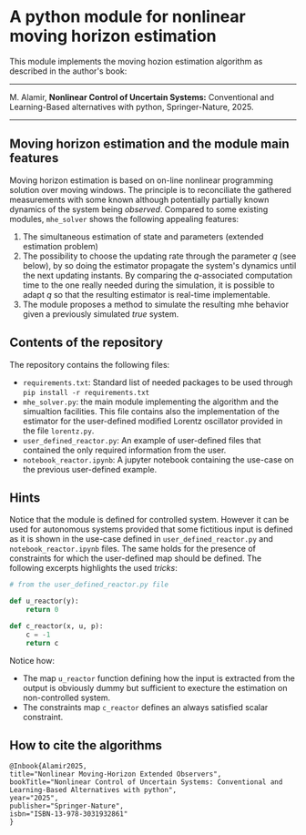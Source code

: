 # A python module for nonlinear moving horizon estimation

This module implements the moving hozion estimation algorithm as described in the author's book:

---

M. Alamir, **Nonlinear Control of Uncertain Systems:** Conventional and Learning-Based alternatives with python, Springer-Nature, 2025.

---

## Moving horizon estimation and the module main features

Moving horizon estimation is based on on-line nonlinear programming solution over moving windows. The principle is to reconciliate the gathered measurements with some known although potentially partially known dynamics of the system being *observed*. Compared to some existing modules, `mhe_solver` shows the following appealing features: 

1. The simultaneous estimation of state and parameters (extended estimation problem)
2. The possibility to choose the updating rate through the parameter $q$ (see below), by so doing the estimator propagate the system's dynamics until the next updating instants. By comparing the $q$-associated computation time to the one really needed during the simulation, it is possible to adapt $q$ so that the resulting estimator is real-time implementable.
3. The module proposes a method to simulate the resulting mhe behavior given a previously simulated *true* system.

## Contents of the repository 

The repository contains the following files: 

- `requirements.txt`: Standard list of needed packages to be used through `pip install -r requirements.txt`
- `mhe_solver.py`: the main module implementing the algorithm and the simualtion facilities. This file contains also the implementation of the estimator for the user-defined modified Lorentz oscillator provided in the file `lorentz.py`.
- `user_defined_reactor.py`: An example of user-defined files that contained the only required information from the user.
- `notebook_reactor.ipynb`: A jupyter notebook containing the use-case on the previous user-defined example.

## Hints 

Notice that the module is defined for controlled system. However it can be used for autonomous systems provided that some fictitious input is defined as it is shown in the use-case defined in `user_defined_reactor.py` and `notebook_reactor.ipynb` files. The same holds for the presence of constraints for which the user-defined map should be defined. The following excerpts highlights the used *tricks*:

```python
# from the user_defined_reactor.py file

def u_reactor(y):
    return 0

def c_reactor(x, u, p):
    c = -1 
    return c
```

Notice how: 

- The map `u_reactor` function defining how the input is extracted from the output is obviously dummy but sufficient to execture the estimation on non-controlled system.
- The constraints map `c_reactor` defines an always satisfied scalar constraint. 


## How to cite the algorithms 

```
@Inbook{Alamir2025,
title="Nonlinear Moving-Horizon Extended Observers",
bookTitle="Nonlinear Control of Uncertain Systems: Conventional and Learning-Based Alternatives with python",
year="2025",
publisher="Springer-Nature",
isbn="ISBN-13-978-3031932861"
}

```



